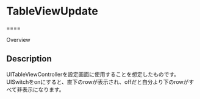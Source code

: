 # TableViewUpdate
====

Overview

## Description

UITableViewControllerを設定画面に使用することを想定したものです。
UISwitchをonにすると、直下のrowが表示され、offだと自分より下のrowがすべて非表示になります。
